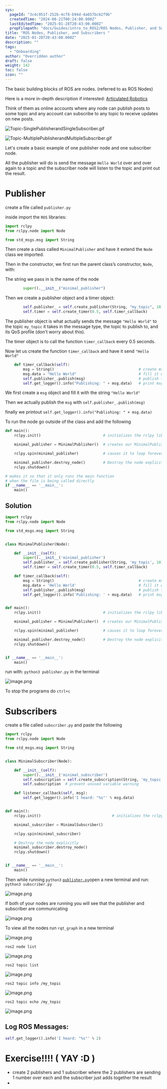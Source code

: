 ```yaml
---
sys:
  pageId: "3c4c951f-252b-4cf8-b94d-4a657bc62f9b"
  createdTime: "2024-08-21T00:24:00.000Z"
  lastEditedTime: "2025-01-28T20:43:00.000Z"
  propFilepath: "docs/Guides/intro_to_ROS2/ROS Nodes, Publisher, and Subscribers .md"
title: "ROS Nodes, Publisher, and Subscribers "
date: "2025-01-28T20:43:00.000Z"
description: ""
tags:
  - "Onboarding"
author: "Overridden author"
draft: false
weight: 142
toc: false
icon: ""
---
```


The basic building blocks of ROS are nodes. (referred to as ROS Nodes)

Here is a more in-depth description if interested: [Articulated Robotics](https://articulatedrobotics.xyz/tutorials/ready-for-ros/ros-overview#2-nodes)

Think of them as online accounts where any node can publish posts to some topic and any account can subscribe to any topic to receive updates on new posts.

![Topic-SinglePublisherandSingleSubscriber.gif](https://docs.ros.org/en/humble/_images/Topic-SinglePublisherandSingleSubscriber.gif)

![Topic-MultiplePublisherandMultipleSubscriber.gif](https://docs.ros.org/en/humble/_images/Topic-MultiplePublisherandMultipleSubscriber.gif)

Let's create a basic example of one publisher node and one subscriber node.

All the publisher will do is send the message `Hello World` over and over again to a topic and the subscriber node will listen to the topic and print out the result.

# Publisher

create a file called `publisher.py` 

inside import the `ROS` libraries:

```python
import rclpy
from rclpy.node import Node

from std_msgs.msg import String
```

Then create a class called `MinimalPublisher` and have it extend the `Node` class we imported.

Then in the constructor, we first run the parent class’s constructor, `Node`, with:

The string we pass in is the name of the node

```python
        super().__init__("minimal_publisher")
```

Then we create a publisher object and a timer object:

```python
        self.publisher_ = self.create_publisher(String, "my_topic", 10)
        self.timer = self.create_timer(0.5, self.timer_callback)
```

The publisher object is what actually sends the message `"Hello World"` to the topic `my_topic` it takes in the message type, the topic to publish to, and its QoS profile (don't worry about this).

The timer object is to call the function `timer_callback` every 0.5 seconds.

Now let us create the function `timer_callback` and have it send `"Hello World"`

```python
    def timer_callback(self):
        msg = String()                                      # create msg object
        msg.data = "Hello World"                            # fill it with data
        self.publisher_.publish(msg)                        # publish the message
        self.get_logger().info("Publishing: " + msg.data)   # print msg
```

We first create a `msg` object and fill it with the string `"Hello World"`

Then we actually publish the `msg` with `self.publisher_.publish(msg)`

finally we printout `self.get_logger().info("Publishing: " + msg.data)`

To run the node go outside of the class and add the following

```python
def main():
    rclpy.init()                            # initializes the rclpy library

    minimal_publisher = MinimalPublisher()  # creates our MinimalPublisher object

    rclpy.spin(minimal_publisher)           # causes it to loop forever

    minimal_publisher.destroy_node()        # Destroy the node explicitly
    rclpy.shutdown()

# makes it so that it only runs the main function
# when the file is being called directly
if __name__ == '__main__': 
    main()
```

## Solution

```python
import rclpy
from rclpy.node import Node

from std_msgs.msg import String


class MinimalPublisher(Node):

    def __init__(self):
        super().__init__('minimal_publisher')
        self.publisher_ = self.create_publisher(String, 'my_topic', 10)
        self.timer = self.create_timer(0.5, self.timer_callback)

    def timer_callback(self):
        msg = String()                                      # create msg object
        msg.data = 'Hello World'                            # fill it with data
        self.publisher_.publish(msg)                        # publish the message
        self.get_logger().info('Publishing: ' + msg.data)   # print msg


def main():
    rclpy.init()                            # initializes the rclpy library

    minimal_publisher = MinimalPublisher()  # creates our MinimalPublisher object

    rclpy.spin(minimal_publisher)           # causes it to loop forever

    minimal_publisher.destroy_node()        # Destroy the node explicitly
    rclpy.shutdown()


if __name__ == '__main__':
    main()
```

run with: `python3 publisher.py` in the terminal

![image.png](https://prod-files-secure.s3.us-west-2.amazonaws.com/d518164a-d88e-44d1-a4ee-3adb3bd8bce0/9214accb-ad5b-44f1-a31c-b3167c59138b/image.png?X-Amz-Algorithm=AWS4-HMAC-SHA256&X-Amz-Content-Sha256=UNSIGNED-PAYLOAD&X-Amz-Credential=ASIAZI2LB4662PVF3XWO%2F20250207%2Fus-west-2%2Fs3%2Faws4_request&X-Amz-Date=20250207T061110Z&X-Amz-Expires=3600&X-Amz-Security-Token=IQoJb3JpZ2luX2VjEFYaCXVzLXdlc3QtMiJIMEYCIQCsmGMtqy6YsRCoTN56AiP6bnTAYdVyPsV21BQQh6LpwgIhAK7Lrrkz3yAg3ZKUj7ddaRpTCMVozd9%2FTM90qNv1RSxZKv8DCG8QABoMNjM3NDIzMTgzODA1IgzA3%2BgeYOvAk3i%2BpF0q3APcbLK%2FcUDwr53qBtbwTM981I94DIsIEQ7eO%2F%2FKWVbn601WFOgClToqzaaRWWQXo24USyxa9gP0l84lXiAIOhQnaagsngeKmNGxRx%2F3azo9%2FUIZy8FsK3pa5Eu8tLzfy7Aj2gn58Pil0Dx4r%2BOg%2BJk1THuiCAqdYfP%2BMitOAk7EtTu5zfiGRLawu7YKL0%2FYi3rFvfzE3TgAgdTQyXsbuUaxXJEwEwNWZO7zOnIOK%2BBmmTcE6DUfFIa1wLf6xFn5knNZtboL5K6%2FJdqThJIaP2rkfCHVAFcAKR3Gyqf2%2FovyuK1Hp%2FZinfMHZ76Fbf2aIXAS4dYjK%2Fz1S%2FK%2BPoW7idciY0X69ke5X2C%2BkvVK%2FQ2GtpCRSqTfRIO2u5RGpbTY9%2FMd%2BZBxU%2BWa4Sz2bd1FMuvLf1lKA7iOSJ88qmQ9dYSqE32PXaqSFU%2B2x%2FX%2FJRTZjGijF9P5d2Bz2oR6sohznmAMnAMjMIm43ybAKEkv9dCAj1NBZSMXHaPXEKRg8gfWId0wlYDElkf6XHSBafCOpad4MY2tns2puAxf9VWY3%2Btkx5uNOlHFFHJguLN4zbs7r4ThmVZyV30eJKjPRQGoaE1FbXuwqeGGlNSUiSLsXOAVhRw4YNiUOFByyG6QdDD5wZa9BjqkAZzMRcq5excsyGdZYwZXOveq78FxiDS2EIHIUMP4HJrXLNu6%2Fy3LPSvprEny2rFjI7rD1a2cPRll%2Fz41znQ6OcCm5lk890FCu7f%2BPfY7S3Ec78f2uaVQ1Y3DoBS4u6h792oVRZcbkj3qdv6ga8GqZYx2BRTWn9DajPVeB4m1GfUG1GEDGvTHmnz1bT8I3AgUwHBAg2jFW9VGXrxPIJ0RsL4ZmhJT&X-Amz-Signature=02a6e1bdbbee40c312407ced37b206ea7ba01b85aab04dd4856dd40025aeb43f&X-Amz-SignedHeaders=host&x-id=GetObject)

To stop the programs do `ctrl+c`

# Subscribers

create a file called `subscriber.py` and paste the following

```python
import rclpy
from rclpy.node import Node

from std_msgs.msg import String


class MinimalSubscriber(Node):

    def __init__(self):
        super().__init__('minimal_subscriber')
        self.subscription = self.create_subscription(String, 'my_topic', self.listener_callback, 10)
        self.subscription  # prevent unused variable warning

    def listener_callback(self, msg):
        self.get_logger().info('I heard: "%s"' % msg.data)


def main():
    rclpy.init()                                # initializes the rclpy library

    minimal_subscriber = MinimalSubscriber()

    rclpy.spin(minimal_subscriber)

    # Destroy the node explicitly
    minimal_subscriber.destroy_node()
    rclpy.shutdown()


if __name__ == '__main__':
    main()
```

Then while running `python3` [`publisher.py`](http://publisher.py/)open a new terminal and run: `python3 subscriber.py` 

![image.png](https://prod-files-secure.s3.us-west-2.amazonaws.com/d518164a-d88e-44d1-a4ee-3adb3bd8bce0/611fccf2-c738-4dbd-94e9-98f209092866/image.png?X-Amz-Algorithm=AWS4-HMAC-SHA256&X-Amz-Content-Sha256=UNSIGNED-PAYLOAD&X-Amz-Credential=ASIAZI2LB4662PVF3XWO%2F20250207%2Fus-west-2%2Fs3%2Faws4_request&X-Amz-Date=20250207T061110Z&X-Amz-Expires=3600&X-Amz-Security-Token=IQoJb3JpZ2luX2VjEFYaCXVzLXdlc3QtMiJIMEYCIQCsmGMtqy6YsRCoTN56AiP6bnTAYdVyPsV21BQQh6LpwgIhAK7Lrrkz3yAg3ZKUj7ddaRpTCMVozd9%2FTM90qNv1RSxZKv8DCG8QABoMNjM3NDIzMTgzODA1IgzA3%2BgeYOvAk3i%2BpF0q3APcbLK%2FcUDwr53qBtbwTM981I94DIsIEQ7eO%2F%2FKWVbn601WFOgClToqzaaRWWQXo24USyxa9gP0l84lXiAIOhQnaagsngeKmNGxRx%2F3azo9%2FUIZy8FsK3pa5Eu8tLzfy7Aj2gn58Pil0Dx4r%2BOg%2BJk1THuiCAqdYfP%2BMitOAk7EtTu5zfiGRLawu7YKL0%2FYi3rFvfzE3TgAgdTQyXsbuUaxXJEwEwNWZO7zOnIOK%2BBmmTcE6DUfFIa1wLf6xFn5knNZtboL5K6%2FJdqThJIaP2rkfCHVAFcAKR3Gyqf2%2FovyuK1Hp%2FZinfMHZ76Fbf2aIXAS4dYjK%2Fz1S%2FK%2BPoW7idciY0X69ke5X2C%2BkvVK%2FQ2GtpCRSqTfRIO2u5RGpbTY9%2FMd%2BZBxU%2BWa4Sz2bd1FMuvLf1lKA7iOSJ88qmQ9dYSqE32PXaqSFU%2B2x%2FX%2FJRTZjGijF9P5d2Bz2oR6sohznmAMnAMjMIm43ybAKEkv9dCAj1NBZSMXHaPXEKRg8gfWId0wlYDElkf6XHSBafCOpad4MY2tns2puAxf9VWY3%2Btkx5uNOlHFFHJguLN4zbs7r4ThmVZyV30eJKjPRQGoaE1FbXuwqeGGlNSUiSLsXOAVhRw4YNiUOFByyG6QdDD5wZa9BjqkAZzMRcq5excsyGdZYwZXOveq78FxiDS2EIHIUMP4HJrXLNu6%2Fy3LPSvprEny2rFjI7rD1a2cPRll%2Fz41znQ6OcCm5lk890FCu7f%2BPfY7S3Ec78f2uaVQ1Y3DoBS4u6h792oVRZcbkj3qdv6ga8GqZYx2BRTWn9DajPVeB4m1GfUG1GEDGvTHmnz1bT8I3AgUwHBAg2jFW9VGXrxPIJ0RsL4ZmhJT&X-Amz-Signature=be1a0b147f5011ca21ff17220af1bd5e28fc531876304cb871dc8ec9a8c64c82&X-Amz-SignedHeaders=host&x-id=GetObject)

If both of your nodes are running you will see that the publisher and subscriber are communicating

![image.png](https://prod-files-secure.s3.us-west-2.amazonaws.com/d518164a-d88e-44d1-a4ee-3adb3bd8bce0/eea428b5-1cf0-43bb-a30b-81cbaf6c5c78/image.png?X-Amz-Algorithm=AWS4-HMAC-SHA256&X-Amz-Content-Sha256=UNSIGNED-PAYLOAD&X-Amz-Credential=ASIAZI2LB4662PVF3XWO%2F20250207%2Fus-west-2%2Fs3%2Faws4_request&X-Amz-Date=20250207T061110Z&X-Amz-Expires=3600&X-Amz-Security-Token=IQoJb3JpZ2luX2VjEFYaCXVzLXdlc3QtMiJIMEYCIQCsmGMtqy6YsRCoTN56AiP6bnTAYdVyPsV21BQQh6LpwgIhAK7Lrrkz3yAg3ZKUj7ddaRpTCMVozd9%2FTM90qNv1RSxZKv8DCG8QABoMNjM3NDIzMTgzODA1IgzA3%2BgeYOvAk3i%2BpF0q3APcbLK%2FcUDwr53qBtbwTM981I94DIsIEQ7eO%2F%2FKWVbn601WFOgClToqzaaRWWQXo24USyxa9gP0l84lXiAIOhQnaagsngeKmNGxRx%2F3azo9%2FUIZy8FsK3pa5Eu8tLzfy7Aj2gn58Pil0Dx4r%2BOg%2BJk1THuiCAqdYfP%2BMitOAk7EtTu5zfiGRLawu7YKL0%2FYi3rFvfzE3TgAgdTQyXsbuUaxXJEwEwNWZO7zOnIOK%2BBmmTcE6DUfFIa1wLf6xFn5knNZtboL5K6%2FJdqThJIaP2rkfCHVAFcAKR3Gyqf2%2FovyuK1Hp%2FZinfMHZ76Fbf2aIXAS4dYjK%2Fz1S%2FK%2BPoW7idciY0X69ke5X2C%2BkvVK%2FQ2GtpCRSqTfRIO2u5RGpbTY9%2FMd%2BZBxU%2BWa4Sz2bd1FMuvLf1lKA7iOSJ88qmQ9dYSqE32PXaqSFU%2B2x%2FX%2FJRTZjGijF9P5d2Bz2oR6sohznmAMnAMjMIm43ybAKEkv9dCAj1NBZSMXHaPXEKRg8gfWId0wlYDElkf6XHSBafCOpad4MY2tns2puAxf9VWY3%2Btkx5uNOlHFFHJguLN4zbs7r4ThmVZyV30eJKjPRQGoaE1FbXuwqeGGlNSUiSLsXOAVhRw4YNiUOFByyG6QdDD5wZa9BjqkAZzMRcq5excsyGdZYwZXOveq78FxiDS2EIHIUMP4HJrXLNu6%2Fy3LPSvprEny2rFjI7rD1a2cPRll%2Fz41znQ6OcCm5lk890FCu7f%2BPfY7S3Ec78f2uaVQ1Y3DoBS4u6h792oVRZcbkj3qdv6ga8GqZYx2BRTWn9DajPVeB4m1GfUG1GEDGvTHmnz1bT8I3AgUwHBAg2jFW9VGXrxPIJ0RsL4ZmhJT&X-Amz-Signature=a9fa9d5a98efd7028c37156fec99130b2820e9495c5f70953cff849ac4a0447e&X-Amz-SignedHeaders=host&x-id=GetObject)

To view all the nodes run `rqt_graph` in a new terminal

![image.png](https://prod-files-secure.s3.us-west-2.amazonaws.com/d518164a-d88e-44d1-a4ee-3adb3bd8bce0/1d98e964-4318-4d62-b5c4-8c8f78368598/image.png?X-Amz-Algorithm=AWS4-HMAC-SHA256&X-Amz-Content-Sha256=UNSIGNED-PAYLOAD&X-Amz-Credential=ASIAZI2LB4662PVF3XWO%2F20250207%2Fus-west-2%2Fs3%2Faws4_request&X-Amz-Date=20250207T061110Z&X-Amz-Expires=3600&X-Amz-Security-Token=IQoJb3JpZ2luX2VjEFYaCXVzLXdlc3QtMiJIMEYCIQCsmGMtqy6YsRCoTN56AiP6bnTAYdVyPsV21BQQh6LpwgIhAK7Lrrkz3yAg3ZKUj7ddaRpTCMVozd9%2FTM90qNv1RSxZKv8DCG8QABoMNjM3NDIzMTgzODA1IgzA3%2BgeYOvAk3i%2BpF0q3APcbLK%2FcUDwr53qBtbwTM981I94DIsIEQ7eO%2F%2FKWVbn601WFOgClToqzaaRWWQXo24USyxa9gP0l84lXiAIOhQnaagsngeKmNGxRx%2F3azo9%2FUIZy8FsK3pa5Eu8tLzfy7Aj2gn58Pil0Dx4r%2BOg%2BJk1THuiCAqdYfP%2BMitOAk7EtTu5zfiGRLawu7YKL0%2FYi3rFvfzE3TgAgdTQyXsbuUaxXJEwEwNWZO7zOnIOK%2BBmmTcE6DUfFIa1wLf6xFn5knNZtboL5K6%2FJdqThJIaP2rkfCHVAFcAKR3Gyqf2%2FovyuK1Hp%2FZinfMHZ76Fbf2aIXAS4dYjK%2Fz1S%2FK%2BPoW7idciY0X69ke5X2C%2BkvVK%2FQ2GtpCRSqTfRIO2u5RGpbTY9%2FMd%2BZBxU%2BWa4Sz2bd1FMuvLf1lKA7iOSJ88qmQ9dYSqE32PXaqSFU%2B2x%2FX%2FJRTZjGijF9P5d2Bz2oR6sohznmAMnAMjMIm43ybAKEkv9dCAj1NBZSMXHaPXEKRg8gfWId0wlYDElkf6XHSBafCOpad4MY2tns2puAxf9VWY3%2Btkx5uNOlHFFHJguLN4zbs7r4ThmVZyV30eJKjPRQGoaE1FbXuwqeGGlNSUiSLsXOAVhRw4YNiUOFByyG6QdDD5wZa9BjqkAZzMRcq5excsyGdZYwZXOveq78FxiDS2EIHIUMP4HJrXLNu6%2Fy3LPSvprEny2rFjI7rD1a2cPRll%2Fz41znQ6OcCm5lk890FCu7f%2BPfY7S3Ec78f2uaVQ1Y3DoBS4u6h792oVRZcbkj3qdv6ga8GqZYx2BRTWn9DajPVeB4m1GfUG1GEDGvTHmnz1bT8I3AgUwHBAg2jFW9VGXrxPIJ0RsL4ZmhJT&X-Amz-Signature=d47e78c91f11e5932d00da47ead89c7ccac7efd6b8ffbe80f4c11841e0e3e297&X-Amz-SignedHeaders=host&x-id=GetObject)

`ros2 node list`

![image.png](https://prod-files-secure.s3.us-west-2.amazonaws.com/d518164a-d88e-44d1-a4ee-3adb3bd8bce0/680ac8cf-e6d9-4164-9ece-5b9a6fccffee/image.png?X-Amz-Algorithm=AWS4-HMAC-SHA256&X-Amz-Content-Sha256=UNSIGNED-PAYLOAD&X-Amz-Credential=ASIAZI2LB4662PVF3XWO%2F20250207%2Fus-west-2%2Fs3%2Faws4_request&X-Amz-Date=20250207T061110Z&X-Amz-Expires=3600&X-Amz-Security-Token=IQoJb3JpZ2luX2VjEFYaCXVzLXdlc3QtMiJIMEYCIQCsmGMtqy6YsRCoTN56AiP6bnTAYdVyPsV21BQQh6LpwgIhAK7Lrrkz3yAg3ZKUj7ddaRpTCMVozd9%2FTM90qNv1RSxZKv8DCG8QABoMNjM3NDIzMTgzODA1IgzA3%2BgeYOvAk3i%2BpF0q3APcbLK%2FcUDwr53qBtbwTM981I94DIsIEQ7eO%2F%2FKWVbn601WFOgClToqzaaRWWQXo24USyxa9gP0l84lXiAIOhQnaagsngeKmNGxRx%2F3azo9%2FUIZy8FsK3pa5Eu8tLzfy7Aj2gn58Pil0Dx4r%2BOg%2BJk1THuiCAqdYfP%2BMitOAk7EtTu5zfiGRLawu7YKL0%2FYi3rFvfzE3TgAgdTQyXsbuUaxXJEwEwNWZO7zOnIOK%2BBmmTcE6DUfFIa1wLf6xFn5knNZtboL5K6%2FJdqThJIaP2rkfCHVAFcAKR3Gyqf2%2FovyuK1Hp%2FZinfMHZ76Fbf2aIXAS4dYjK%2Fz1S%2FK%2BPoW7idciY0X69ke5X2C%2BkvVK%2FQ2GtpCRSqTfRIO2u5RGpbTY9%2FMd%2BZBxU%2BWa4Sz2bd1FMuvLf1lKA7iOSJ88qmQ9dYSqE32PXaqSFU%2B2x%2FX%2FJRTZjGijF9P5d2Bz2oR6sohznmAMnAMjMIm43ybAKEkv9dCAj1NBZSMXHaPXEKRg8gfWId0wlYDElkf6XHSBafCOpad4MY2tns2puAxf9VWY3%2Btkx5uNOlHFFHJguLN4zbs7r4ThmVZyV30eJKjPRQGoaE1FbXuwqeGGlNSUiSLsXOAVhRw4YNiUOFByyG6QdDD5wZa9BjqkAZzMRcq5excsyGdZYwZXOveq78FxiDS2EIHIUMP4HJrXLNu6%2Fy3LPSvprEny2rFjI7rD1a2cPRll%2Fz41znQ6OcCm5lk890FCu7f%2BPfY7S3Ec78f2uaVQ1Y3DoBS4u6h792oVRZcbkj3qdv6ga8GqZYx2BRTWn9DajPVeB4m1GfUG1GEDGvTHmnz1bT8I3AgUwHBAg2jFW9VGXrxPIJ0RsL4ZmhJT&X-Amz-Signature=d638852e2236bd6751e4e2963298a16d13a55a1577c9145df7eabfcb24eb0d62&X-Amz-SignedHeaders=host&x-id=GetObject)

`ros2 topic list`

![image.png](https://prod-files-secure.s3.us-west-2.amazonaws.com/d518164a-d88e-44d1-a4ee-3adb3bd8bce0/eee2ebe1-27ef-4a4a-96fb-2ca54126fb29/image.png?X-Amz-Algorithm=AWS4-HMAC-SHA256&X-Amz-Content-Sha256=UNSIGNED-PAYLOAD&X-Amz-Credential=ASIAZI2LB4662PVF3XWO%2F20250207%2Fus-west-2%2Fs3%2Faws4_request&X-Amz-Date=20250207T061110Z&X-Amz-Expires=3600&X-Amz-Security-Token=IQoJb3JpZ2luX2VjEFYaCXVzLXdlc3QtMiJIMEYCIQCsmGMtqy6YsRCoTN56AiP6bnTAYdVyPsV21BQQh6LpwgIhAK7Lrrkz3yAg3ZKUj7ddaRpTCMVozd9%2FTM90qNv1RSxZKv8DCG8QABoMNjM3NDIzMTgzODA1IgzA3%2BgeYOvAk3i%2BpF0q3APcbLK%2FcUDwr53qBtbwTM981I94DIsIEQ7eO%2F%2FKWVbn601WFOgClToqzaaRWWQXo24USyxa9gP0l84lXiAIOhQnaagsngeKmNGxRx%2F3azo9%2FUIZy8FsK3pa5Eu8tLzfy7Aj2gn58Pil0Dx4r%2BOg%2BJk1THuiCAqdYfP%2BMitOAk7EtTu5zfiGRLawu7YKL0%2FYi3rFvfzE3TgAgdTQyXsbuUaxXJEwEwNWZO7zOnIOK%2BBmmTcE6DUfFIa1wLf6xFn5knNZtboL5K6%2FJdqThJIaP2rkfCHVAFcAKR3Gyqf2%2FovyuK1Hp%2FZinfMHZ76Fbf2aIXAS4dYjK%2Fz1S%2FK%2BPoW7idciY0X69ke5X2C%2BkvVK%2FQ2GtpCRSqTfRIO2u5RGpbTY9%2FMd%2BZBxU%2BWa4Sz2bd1FMuvLf1lKA7iOSJ88qmQ9dYSqE32PXaqSFU%2B2x%2FX%2FJRTZjGijF9P5d2Bz2oR6sohznmAMnAMjMIm43ybAKEkv9dCAj1NBZSMXHaPXEKRg8gfWId0wlYDElkf6XHSBafCOpad4MY2tns2puAxf9VWY3%2Btkx5uNOlHFFHJguLN4zbs7r4ThmVZyV30eJKjPRQGoaE1FbXuwqeGGlNSUiSLsXOAVhRw4YNiUOFByyG6QdDD5wZa9BjqkAZzMRcq5excsyGdZYwZXOveq78FxiDS2EIHIUMP4HJrXLNu6%2Fy3LPSvprEny2rFjI7rD1a2cPRll%2Fz41znQ6OcCm5lk890FCu7f%2BPfY7S3Ec78f2uaVQ1Y3DoBS4u6h792oVRZcbkj3qdv6ga8GqZYx2BRTWn9DajPVeB4m1GfUG1GEDGvTHmnz1bT8I3AgUwHBAg2jFW9VGXrxPIJ0RsL4ZmhJT&X-Amz-Signature=90103d4ea38372cfc941d41d641e9224e396e852ec77f1d42e6f0894f43c1965&X-Amz-SignedHeaders=host&x-id=GetObject)

`ros2 topic info /my_topic`

![image.png](https://prod-files-secure.s3.us-west-2.amazonaws.com/d518164a-d88e-44d1-a4ee-3adb3bd8bce0/6288ef12-cb9e-406f-b9eb-65feed3a9011/image.png?X-Amz-Algorithm=AWS4-HMAC-SHA256&X-Amz-Content-Sha256=UNSIGNED-PAYLOAD&X-Amz-Credential=ASIAZI2LB4662PVF3XWO%2F20250207%2Fus-west-2%2Fs3%2Faws4_request&X-Amz-Date=20250207T061110Z&X-Amz-Expires=3600&X-Amz-Security-Token=IQoJb3JpZ2luX2VjEFYaCXVzLXdlc3QtMiJIMEYCIQCsmGMtqy6YsRCoTN56AiP6bnTAYdVyPsV21BQQh6LpwgIhAK7Lrrkz3yAg3ZKUj7ddaRpTCMVozd9%2FTM90qNv1RSxZKv8DCG8QABoMNjM3NDIzMTgzODA1IgzA3%2BgeYOvAk3i%2BpF0q3APcbLK%2FcUDwr53qBtbwTM981I94DIsIEQ7eO%2F%2FKWVbn601WFOgClToqzaaRWWQXo24USyxa9gP0l84lXiAIOhQnaagsngeKmNGxRx%2F3azo9%2FUIZy8FsK3pa5Eu8tLzfy7Aj2gn58Pil0Dx4r%2BOg%2BJk1THuiCAqdYfP%2BMitOAk7EtTu5zfiGRLawu7YKL0%2FYi3rFvfzE3TgAgdTQyXsbuUaxXJEwEwNWZO7zOnIOK%2BBmmTcE6DUfFIa1wLf6xFn5knNZtboL5K6%2FJdqThJIaP2rkfCHVAFcAKR3Gyqf2%2FovyuK1Hp%2FZinfMHZ76Fbf2aIXAS4dYjK%2Fz1S%2FK%2BPoW7idciY0X69ke5X2C%2BkvVK%2FQ2GtpCRSqTfRIO2u5RGpbTY9%2FMd%2BZBxU%2BWa4Sz2bd1FMuvLf1lKA7iOSJ88qmQ9dYSqE32PXaqSFU%2B2x%2FX%2FJRTZjGijF9P5d2Bz2oR6sohznmAMnAMjMIm43ybAKEkv9dCAj1NBZSMXHaPXEKRg8gfWId0wlYDElkf6XHSBafCOpad4MY2tns2puAxf9VWY3%2Btkx5uNOlHFFHJguLN4zbs7r4ThmVZyV30eJKjPRQGoaE1FbXuwqeGGlNSUiSLsXOAVhRw4YNiUOFByyG6QdDD5wZa9BjqkAZzMRcq5excsyGdZYwZXOveq78FxiDS2EIHIUMP4HJrXLNu6%2Fy3LPSvprEny2rFjI7rD1a2cPRll%2Fz41znQ6OcCm5lk890FCu7f%2BPfY7S3Ec78f2uaVQ1Y3DoBS4u6h792oVRZcbkj3qdv6ga8GqZYx2BRTWn9DajPVeB4m1GfUG1GEDGvTHmnz1bT8I3AgUwHBAg2jFW9VGXrxPIJ0RsL4ZmhJT&X-Amz-Signature=5d95ff63a558f53972ec4e176958841d613ec7609f662a3a7232d9b37cfded9e&X-Amz-SignedHeaders=host&x-id=GetObject)

`ros2 topic echo /my_topic`

![image.png](https://prod-files-secure.s3.us-west-2.amazonaws.com/d518164a-d88e-44d1-a4ee-3adb3bd8bce0/0a6fcb4d-422d-4a6c-a803-749ef4adf2c6/image.png?X-Amz-Algorithm=AWS4-HMAC-SHA256&X-Amz-Content-Sha256=UNSIGNED-PAYLOAD&X-Amz-Credential=ASIAZI2LB4662PVF3XWO%2F20250207%2Fus-west-2%2Fs3%2Faws4_request&X-Amz-Date=20250207T061110Z&X-Amz-Expires=3600&X-Amz-Security-Token=IQoJb3JpZ2luX2VjEFYaCXVzLXdlc3QtMiJIMEYCIQCsmGMtqy6YsRCoTN56AiP6bnTAYdVyPsV21BQQh6LpwgIhAK7Lrrkz3yAg3ZKUj7ddaRpTCMVozd9%2FTM90qNv1RSxZKv8DCG8QABoMNjM3NDIzMTgzODA1IgzA3%2BgeYOvAk3i%2BpF0q3APcbLK%2FcUDwr53qBtbwTM981I94DIsIEQ7eO%2F%2FKWVbn601WFOgClToqzaaRWWQXo24USyxa9gP0l84lXiAIOhQnaagsngeKmNGxRx%2F3azo9%2FUIZy8FsK3pa5Eu8tLzfy7Aj2gn58Pil0Dx4r%2BOg%2BJk1THuiCAqdYfP%2BMitOAk7EtTu5zfiGRLawu7YKL0%2FYi3rFvfzE3TgAgdTQyXsbuUaxXJEwEwNWZO7zOnIOK%2BBmmTcE6DUfFIa1wLf6xFn5knNZtboL5K6%2FJdqThJIaP2rkfCHVAFcAKR3Gyqf2%2FovyuK1Hp%2FZinfMHZ76Fbf2aIXAS4dYjK%2Fz1S%2FK%2BPoW7idciY0X69ke5X2C%2BkvVK%2FQ2GtpCRSqTfRIO2u5RGpbTY9%2FMd%2BZBxU%2BWa4Sz2bd1FMuvLf1lKA7iOSJ88qmQ9dYSqE32PXaqSFU%2B2x%2FX%2FJRTZjGijF9P5d2Bz2oR6sohznmAMnAMjMIm43ybAKEkv9dCAj1NBZSMXHaPXEKRg8gfWId0wlYDElkf6XHSBafCOpad4MY2tns2puAxf9VWY3%2Btkx5uNOlHFFHJguLN4zbs7r4ThmVZyV30eJKjPRQGoaE1FbXuwqeGGlNSUiSLsXOAVhRw4YNiUOFByyG6QdDD5wZa9BjqkAZzMRcq5excsyGdZYwZXOveq78FxiDS2EIHIUMP4HJrXLNu6%2Fy3LPSvprEny2rFjI7rD1a2cPRll%2Fz41znQ6OcCm5lk890FCu7f%2BPfY7S3Ec78f2uaVQ1Y3DoBS4u6h792oVRZcbkj3qdv6ga8GqZYx2BRTWn9DajPVeB4m1GfUG1GEDGvTHmnz1bT8I3AgUwHBAg2jFW9VGXrxPIJ0RsL4ZmhJT&X-Amz-Signature=7c802093ed3a3f0f8ee8b0130f638a1966fbefed3eb9d37119140ad4860398eb&X-Amz-SignedHeaders=host&x-id=GetObject)

## Log ROS Messages:

```python
self.get_logger().info('I heard: "%s"' % 2)
```

# Exercise!!!! ( YAY :D )

- create 2 publishers and 1 subscriber where the 2 publishers are sending 1 number over each and the subscriber just adds together the result
- 
